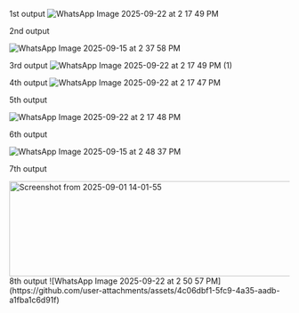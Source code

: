 1st output 
![WhatsApp Image 2025-09-22 at 2 17 49 PM](https://github.com/user-attachments/assets/f8c1c109-391d-460a-b7ef-0ed8af1b1ccf)

2nd output

![WhatsApp Image 2025-09-15 at 2 37 58 PM](https://github.com/user-attachments/assets/70cf8dcc-92d8-4d4b-8148-6ab45ad9c022)


3rd output 
![WhatsApp Image 2025-09-22 at 2 17 49 PM (1)](https://github.com/user-attachments/assets/21b38332-bab2-4056-98dd-216779ea2b61)


4th output
![WhatsApp Image 2025-09-22 at 2 17 47 PM](https://github.com/user-attachments/assets/0d1064d6-dd26-4698-8574-7014fca41576)

5th output

![WhatsApp Image 2025-09-22 at 2 17 48 PM](https://github.com/user-attachments/assets/10151577-dbd2-442f-aa86-ccb1f7cd0669)

6th output 

![WhatsApp Image 2025-09-15 at 2 48 37 PM](https://github.com/user-attachments/assets/0892ecfd-5730-4a60-8b5e-ec043e23d5df)


7th output

<img width="695" height="171" alt="Screenshot from 2025-09-01 14-01-55" src="https://github.com/user-attachments/assets/b5a346be-e06c-4ca8-a9c6-f94c34a87ebb" />
8th output
![WhatsApp Image 2025-09-22 at 2 50 57 PM](https://github.com/user-attachments/assets/4c06dbf1-5fc9-4a35-aadb-a1fba1c6d91f)
